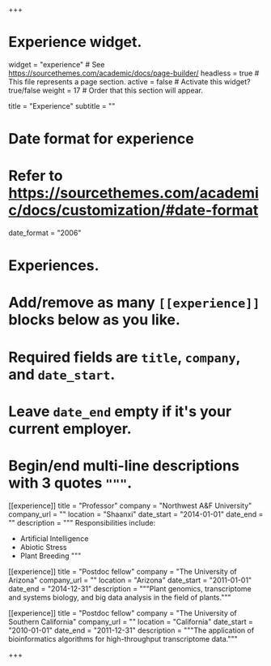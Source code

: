 +++
# Experience widget.
widget = "experience"  # See https://sourcethemes.com/academic/docs/page-builder/
headless = true  # This file represents a page section.
active = false  # Activate this widget? true/false
weight = 17  # Order that this section will appear.

title = "Experience"
subtitle = ""

# Date format for experience
#   Refer to https://sourcethemes.com/academic/docs/customization/#date-format
date_format = "2006"

# Experiences.
#   Add/remove as many `[[experience]]` blocks below as you like.
#   Required fields are `title`, `company`, and `date_start`.
#   Leave `date_end` empty if it's your current employer.
#   Begin/end multi-line descriptions with 3 quotes `"""`.
[[experience]]
  title = "Professor"
  company = "Northwest A&F University"
  company_url = ""
  location = "Shaanxi"
  date_start = "2014-01-01"
  date_end = ""
  description = """
  Responsibilities include:
  
  * Artificial Intelligence
  * Abiotic Stress
  * Plant Breeding
  """

[[experience]]
  title = "Postdoc fellow"
  company = "The University of Arizona"
  company_url = ""
  location = "Arizona"
  date_start = "2011-01-01"
  date_end = "2014-12-31"
  description = """Plant genomics, transcriptome and systems biology, and big data analysis in the field of plants."""

[[experience]]
  title = "Postdoc fellow"
  company = "The University of Southern California"
  company_url = ""
  location = "California"
  date_start = "2010-01-01"
  date_end = "2011-12-31"
  description = """The application of bioinformatics algorithms for high-throughput transcriptome data."""

+++
